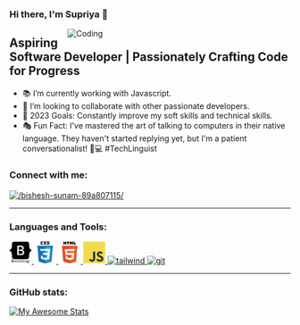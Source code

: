 ### Hi there, I'm Supriya 👋

<img align="right" alt="Coding" width="400" src="https://www.google.com/url?sa=i&url=https%3A%2F%2Fwww.behance.net%2Fgallery%2F116770475%2FAnimated-illustrations&psig=AOvVaw2GTIQ0zc32QLTU9S0gLQBy&ust=1691832740991000&source=images&cd=vfe&opi=89978449&ved=0CBEQjRxqFwoTCPiwgJ6m1IADFQAAAAAdAAAAABAE">

## Aspiring Software Developer | Passionately Crafting Code for Progress

- 📚 I’m currently working with Javascript.
- 👯 I’m looking to collaborate with other passionate developers.
- 🥅 2023 Goals: Constantly improve my soft skills and technical skills.
- 🎭 Fun Fact: I've mastered the art of talking to computers in their native language. They haven't started replying yet, but I'm a patient conversationalist! 💬💻 #TechLinguist


<h3 align="left">Connect with me:</h3>
<p align="left">
<a href="https://linkedin.com/in//supriya-thapa-929948a4/" target="blank"><img align="center" src="https://raw.githubusercontent.com/rahuldkjain/github-profile-readme-generator/master/src/images/icons/Social/linked-in-alt.svg" alt="/bishesh-sunam-89a807115/" height="30" width="40" /></a>
</p>

---

<h3 align="left">Languages and Tools:</h3>
<p align="left"> <a href="https://getbootstrap.com" target="_blank" rel="noreferrer"> <img src="https://raw.githubusercontent.com/devicons/devicon/master/icons/bootstrap/bootstrap-plain-wordmark.svg" alt="bootstrap" width="40" height="40"/> </a> <a href="https://www.w3schools.com/cs/" target="_blank" rel="noreferrer"> <a href="https://www.w3schools.com/css/" target="_blank" rel="noreferrer"> <img src="https://raw.githubusercontent.com/devicons/devicon/master/icons/css3/css3-original-wordmark.svg" alt="css3" width="40" height="40"/> </a> 
  <a href="https://www.w3.org/html/" target="_blank" rel="noreferrer"> <img src="https://raw.githubusercontent.com/devicons/devicon/master/icons/html5/html5-original-wordmark.svg" alt="html5" width="40" height="40"/> </a> 
  <a href="https://developer.mozilla.org/en-US/docs/Web/JavaScript" target="_blank" rel="noreferrer"> <img src="https://raw.githubusercontent.com/devicons/devicon/master/icons/javascript/javascript-original.svg" alt="javascript" width="40" height="40"/> </a> 
  <a href="https://tailwindcss.com/" target="_blank" rel="noreferrer"> <img src="https://www.vectorlogo.zone/logos/tailwindcss/tailwindcss-icon.svg" alt="tailwind" width="40" height="40"/> </a> </a> <a href="https://git-scm.com/" target="_blank" rel="noreferrer"> <img src="https://www.vectorlogo.zone/logos/git-scm/git-scm-icon.svg" alt="git" width="40" height="40"/> </a> 
<br />

---

 ### GitHub stats:
 
[![My Awesome Stats](https://awesome-github-stats.azurewebsites.net/user-stats/supriya58?cardType=octocat&theme=vue&preferLogin=false)](https://git.io/awesome-stats-card)


